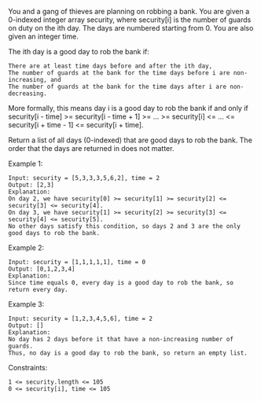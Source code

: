 You and a gang of thieves are planning on robbing a bank. You are given a 0-indexed integer array security, where security[i] is the number of guards on duty on the ith day. The days are numbered starting from 0. You are also given an integer time.

The ith day is a good day to rob the bank if:

    There are at least time days before and after the ith day,
    The number of guards at the bank for the time days before i are non-increasing, and
    The number of guards at the bank for the time days after i are non-decreasing.

More formally, this means day i is a good day to rob the bank if and only if security[i - time] >= security[i - time + 1] >= ... >= security[i] <= ... <= security[i + time - 1] <= security[i + time].

Return a list of all days (0-indexed) that are good days to rob the bank. The order that the days are returned in does not matter.

Example 1:

    Input: security = [5,3,3,3,5,6,2], time = 2
    Output: [2,3]
    Explanation:
    On day 2, we have security[0] >= security[1] >= security[2] <= security[3] <= security[4].
    On day 3, we have security[1] >= security[2] >= security[3] <= security[4] <= security[5].
    No other days satisfy this condition, so days 2 and 3 are the only good days to rob the bank.

Example 2:

    Input: security = [1,1,1,1,1], time = 0
    Output: [0,1,2,3,4]
    Explanation:
    Since time equals 0, every day is a good day to rob the bank, so return every day.

Example 3:

    Input: security = [1,2,3,4,5,6], time = 2
    Output: []
    Explanation:
    No day has 2 days before it that have a non-increasing number of guards.
    Thus, no day is a good day to rob the bank, so return an empty list.

Constraints:

    1 <= security.length <= 105
    0 <= security[i], time <= 105
